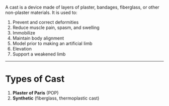 A cast is a device made of layers of plaster, bandages, fiberglass, or other non-plaster materials. It is used to:
1. Prevent and correct deformities
2. Reduce muscle pain, spasm, and swelling
3. Immobilize
4. Maintain body alignment
5. Model prior to making an artificial limb
6. Elevation
7. Support a weakened limb
___
# Types of Cast
1. **Plaster of Paris** (POP)
2. **Synthetic** (fiberglass, thermoplastic cast)
